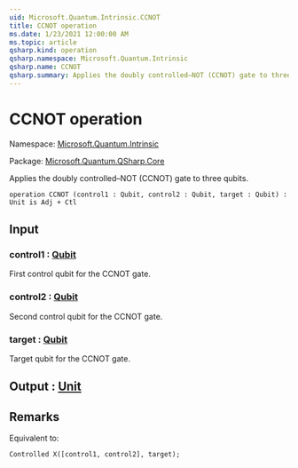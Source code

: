 ```yaml
---
uid: Microsoft.Quantum.Intrinsic.CCNOT
title: CCNOT operation
ms.date: 1/23/2021 12:00:00 AM
ms.topic: article
qsharp.kind: operation
qsharp.namespace: Microsoft.Quantum.Intrinsic
qsharp.name: CCNOT
qsharp.summary: Applies the doubly controlled–NOT (CCNOT) gate to three qubits.
---
```


# CCNOT operation

Namespace: [Microsoft.Quantum.Intrinsic](xref:Microsoft.Quantum.Intrinsic)

Package: [Microsoft.Quantum.QSharp.Core](https://nuget.org/packages/Microsoft.Quantum.QSharp.Core)


Applies the doubly controlled–NOT (CCNOT) gate to three qubits.

```qsharp
operation CCNOT (control1 : Qubit, control2 : Qubit, target : Qubit) : Unit is Adj + Ctl
```


## Input

### control1 : [Qubit](xref:microsoft.quantum.lang-ref.qubit)

First control qubit for the CCNOT gate.


### control2 : [Qubit](xref:microsoft.quantum.lang-ref.qubit)

Second control qubit for the CCNOT gate.


### target : [Qubit](xref:microsoft.quantum.lang-ref.qubit)

Target qubit for the CCNOT gate.



## Output : [Unit](xref:microsoft.quantum.lang-ref.unit)



## Remarks

Equivalent to:```qsharpControlled X([control1, control2], target);```
